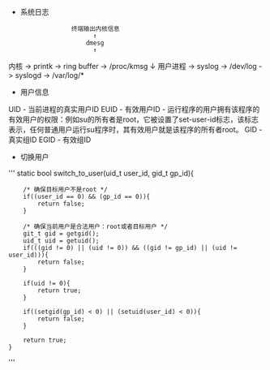 * 系统日志

                    终端输出内核信息
                          ↑
                        dmesg
                          ↑
内核  -> printk -> ring buffer -> /proc/kmsg
                                    ↓
用户进程 -> syslog -> /dev/log -> syslogd -> /var/log/*


* 用户信息

UID
    - 当前进程的真实用户ID
EUID
    - 有效用户ID
    - 运行程序的用户拥有该程序的有效用户的权限：例如su的所有者是root，它被设置了set-user-id标志，该标志表示，任何普通用户运行su程序时，其有效用户就是该程序的所有者root。
GID
    - 真实组ID
EGID
    - 有效组ID

* 切换用户

'''
    static bool switch_to_user(uid_t user_id, gid_t gp_id){
        
        /* 确保目标用户不是root */
        if((user_id == 0) && (gp_id == 0)){
            return false;
        }

        /* 确保当前用户是合法用户：root或者目标用户 */
        git_t gid = getgid();
        uid_t uid = getuid();
        if(((gid != 0) || (uid != 0)) && ((gid != gp_id) || (uid != user_id))){
            return false;
        }

        if(uid != 0){
            return true;
        }

        if((setgid(gp_id) < 0) || (setuid(user_id) < 0)){
            return false;
        }

        return true;
    }
'''

